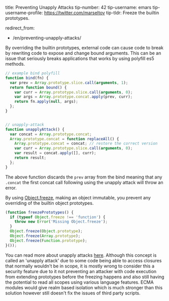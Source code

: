 

title: Preventing Unapply Attacks
tip-number: 42
tip-username: emars 
tip-username-profile: https://twitter.com/marseltov
tip-tldr: Freeze the builtin prototypes.

redirect_from:
  - /en/preventing-unapply-attacks/



By overriding the builtin prototypes, external code can cause code to break by rewriting code to expose and change bound arguments. This can be an issue that seriously breaks applications that works by using polyfill es5 methods.

```js
// example bind polyfill
function bind(fn) {
  var prev = Array.prototype.slice.call(arguments, 1);
  return function bound() {
    var curr = Array.prototype.slice.call(arguments, 0);
    var args = Array.prototype.concat.apply(prev, curr);
    return fn.apply(null, args);
  };
}


// unapply-attack
function unapplyAttack() {
  var concat = Array.prototype.concat;
  Array.prototype.concat = function replaceAll() {
    Array.prototype.concat = concat; // restore the correct version
    var curr = Array.prototype.slice.call(arguments, 0);
    var result = concat.apply([], curr);
    return result;
  };
}
```

The above function discards the `prev` array from the bind meaning that any `.concat` the first concat call following using the unapply attack will throw an error.

By using [Object.freeze](https://developer.mozilla.org/en-US/docs/Web/JavaScript/Reference/Global_Objects/Object/freeze), making an object immutable, you prevent any overriding of the builtin object prototypes. 


```js
(function freezePrototypes() {
  if (typeof Object.freeze !== 'function') {
    throw new Error('Missing Object.freeze');
  }
  Object.freeze(Object.prototype);
  Object.freeze(Array.prototype);
  Object.freeze(Function.prototype);
}());
```

You can read more about unapply attacks [here](https://glebbahmutov.com/blog/unapply-attack/).
Although this concept is called an 'unapply attack' due to some code being able to access closures that normally wouldn't be in scope, it is mostly wrong to consider this a security feature due to it not preventing an attacker with code execution from extending prototypes before the freezing happens and also still having the potential to read all scopes using various language features. ECMA modules would give realm based isolation which is much stronger than this solution however still doesn't fix the issues of third party scripts.
